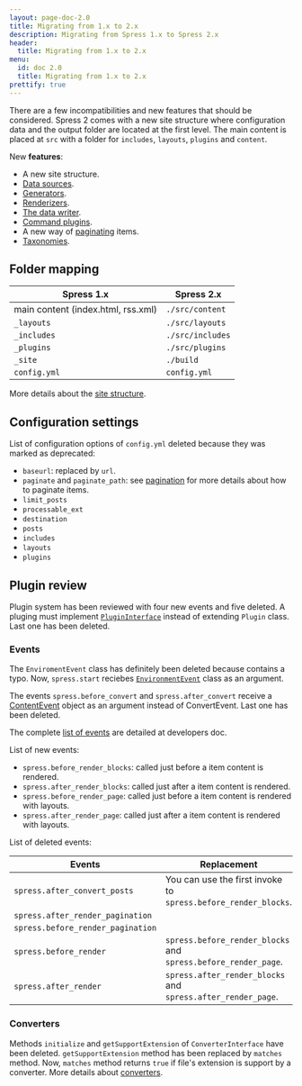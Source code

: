 ```yaml
---
layout: page-doc-2.0
title: Migrating from 1.x to 2.x
description: Migrating from Spress 1.x to Spress 2.x
header:
  title: Migrating from 1.x to 2.x
menu:
  id: doc 2.0
  title: Migrating from 1.x to 2.x
prettify: true
---
```

There are a few incompatibilities and new features that should be considered. Spress 2 comes with a new site structure where 
configuration data and the output folder are located at the first level. The main content is placed at `src` with a folder for 
`includes`, `layouts`, `plugins` and `content`.

New **features**:

* A new site structure.
* [Data sources](/docs/2.0/developers/data-sources).
* [Generators](/docs/2.0/developers/generators).
* [Renderizers](/docs/2.0/developers/renderizer).
* [The data writer](/docs/2.0/developers/data-writer).
* [Command plugins](/docs/2.0/developers/command-plugins).
* A new way of [paginating](/docs/2.0/pagination) items.
* [Taxonomies](/docs/2.0/taxonomies).

## Folder mapping

Spress 1.x                         | Spress 2.x
-----------------------------------|--------------
main content (index.html, rss.xml) | `./src/content`
`_layouts`                         | `./src/layouts`
`_includes`                        | `./src/includes`
`_plugins`                         | `./src/plugins`
`_site`                            | `./build`
`config.yml`                       | `config.yml`

More details about the [site structure](/docs/2.0/how-it-works/#site-structure).

## Configuration settings

List of configuration options of `config.yml` deleted because they was marked as deprecated:

* `baseurl`: replaced by `url`.
* `paginate` and `paginate_path`: see [pagination](/docs/2.0/pagination) for more details about how to paginate items.
* `limit_posts`
* `processable_ext`
* `destination`
* `posts`
* `includes`
* `layouts`
* `plugins`

## Plugin review

Plugin system has been reviewed with four new events and five deleted. A pluging must implement
[`PluginInterface`](https://github.com/spress/Spress/blob/master/src/Core/Plugin/PluginInterface.php)
instead of extending `Plugin` class. Last one has been deleted.

### Events

The `EnviromentEvent` class has definitely been deleted because contains a typo. Now, `spress.start`
reciebes [`EnvironmentEvent`](/docs/2.0/developers/#environmentevent) class as an argument.

The events `spress.before_convert` and `spress.after_convert` receive a
[ContentEvent](/docs/2.0/developers/#contentevent) object as an argument instead of ConvertEvent.
Last one has been deleted.

The complete [list of events](/docs/2.0/developers/events-list) are detailed at developers doc.

List of new events:

* `spress.before_render_blocks`: called just before a item content is rendered.
* `spress.after_render_blocks`: called just after a item content is rendered.
* `spress.before_render_page`: called just before a item content is rendered with layouts.
* `spress.after_render_page`: called just after a item content is rendered with layouts.

List of deleted events:

Events                            | Replacement
----------------------------------|------------
`spress.after_convert_posts`      | You can use the first invoke to `spress.before_render_blocks`.
`spress.after_render_pagination`  |
`spress.before_render_pagination` |
`spress.before_render`            | `spress.before_render_blocks` and `spress.before_render_page`.
`spress.after_render`             | `spress.after_render_blocks` and `spress.after_render_page`.

### Converters

Methods `initialize` and `getSupportExtension` of `ConverterInterface` have been deleted. `getSupportExtension`
method has been replaced by `matches` method. Now, `matches` method returns `true` if file's extension is support
by a converter. More details about [converters](/docs/2.0/developers/converters).